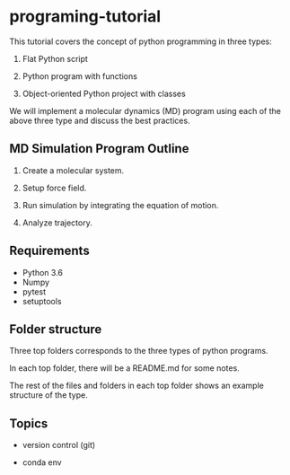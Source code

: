 # programing-tutorial

This tutorial covers the concept of python programming in three types:

1. Flat Python script

2. Python program with functions

3. Object-oriented Python project with classes

We will implement a molecular dynamics (MD) program using each of the above three type and discuss the best practices.

## MD Simulation Program Outline

1. Create a molecular system.

2. Setup force field.

3. Run simulation by integrating the equation of motion.

4. Analyze trajectory.

## Requirements

- Python 3.6
- Numpy
- pytest
- setuptools

## Folder structure

Three top folders corresponds to the three types of python programs.

In each top folder, there will be a README.md for some notes.

The rest of the files and folders in each top folder shows an example structure of the type.

## Topics

- version control (git)

- conda env
